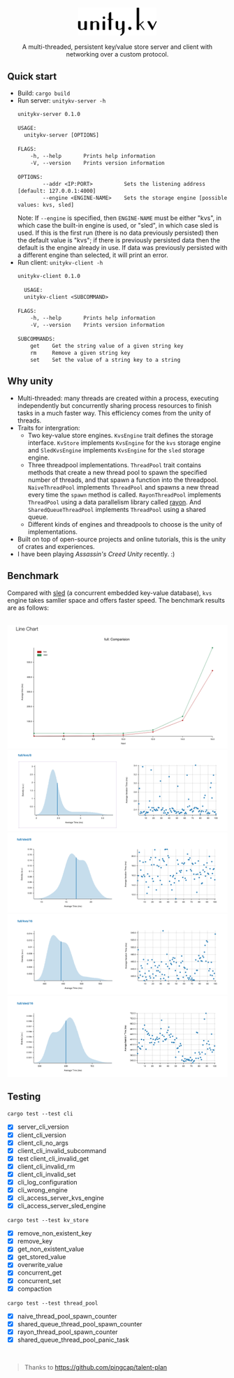 
<p align="center">
    <img width="180" alt="Logo" src="extra/logo.png">
</p>
<p align="center">
    A multi-threaded, persistent key/value store server and client with networking over a custom protocol.
</p>

## Quick start

- Build: `cargo build`
- Run server: `unitykv-server -h`
  ```
  unitykv-server 0.1.0

  USAGE:
    unitykv-server [OPTIONS]

  FLAGS:
      -h, --help       Prints help information
      -V, --version    Prints version information

  OPTIONS:
          --addr <IP:PORT>          Sets the listening address [default: 127.0.0.1:4000]
          --engine <ENGINE-NAME>    Sets the storage engine [possible values: kvs, sled]
  ```
  Note: If `--engine` is specified, then `ENGINE-NAME` must be either "kvs", in which
  case the built-in engine is used, or "sled", in which case sled is used. If
  this is the first run (there is no data previously persisted) then the default
  value is "kvs"; if there is previously persisted data then the default is the
  engine already in use. If data was previously persisted with a different
  engine than selected, it will print an error.
- Run client: `unitykv-client -h`
  ```
  unitykv-client 0.1.0

	USAGE:
    unitykv-client <SUBCOMMAND>

  FLAGS:
      -h, --help       Prints help information
      -V, --version    Prints version information

  SUBCOMMANDS:
      get    Get the string value of a given string key
      rm     Remove a given string key
      set    Set the value of a string key to a string
  ```

## Why unity

- Multi-threaded: many threads are created within a process, executing independently but concurrently sharing process resources to finish tasks in a much faster way. This efficiency comes from the unity of threads.
- Traits for intergration:
  - Two key-value store engines. `KvsEngine` trait defines the storage interface. `KvStore` implements `KvsEngine` for the `kvs` storage engine and `SledKvsEngine` implements `KvsEngine` for the `sled` storage engine.  
  - Three threadpool implementations. `ThreadPool` trait contains methods that create a new thread pool to spawn the specified number of threads, and that spawn a function into the threadpool. `NaiveThreadPool` implements `ThreadPool` and spawns a new thread every time the `spawn` method is called. `RayonThreadPool` implements `ThreadPool` using a data parallelism library called [rayon](https://github.com/rayon-rs/rayon). And `SharedQueueThreadPool` implements `ThreadPool` using a shared queue.
  - Different kinds of engines and threadpools to choose is the unity of implementations.
- Built on top of open-source projects and online tutorials, this is the unity of crates and experiences.
- I have been playing _Assassin's Creed Unity_ recently.  :)

## Benchmark

Compared with [sled](https://github.com/spacejam/sled) (a concurrent embedded key-value database), `kvs` engine takes samller space and offers faster speed. The benchmark results are as follows:

<br/>

<img src="extra/line.png" alt="line">
<img src="extra/kvs_8.png" alt="kvs_8">
<img src="extra/sled_8.png" alt="sled_8">
<img src="extra/kvs_16.png" alt="kvs_16">
<img src="extra/sled_16.png" alt="sled_16">


## Testing
`cargo test --test cli`
- [x] server_cli_version
- [x] client_cli_version
- [x] client_cli_no_args
- [x] client_cli_invalid_subcommand
- [x] test client_cli_invalid_get
- [x] client_cli_invalid_rm
- [x] client_cli_invalid_set
- [x] cli_log_configuration
- [x] cli_wrong_engine
- [x] cli_access_server_kvs_engine
- [x] cli_access_server_sled_engine

`cargo test --test kv_store`
- [x] remove_non_existent_key
- [x] remove_key
- [x] get_non_existent_value
- [x] get_stored_value
- [x] overwrite_value
- [x] concurrent_get
- [x] concurrent_set
- [x] compaction

`cargo test --test thread_pool`
- [x] naive_thread_pool_spawn_counter
- [x] shared_queue_thread_pool_spawn_counter
- [x] rayon_thread_pool_spawn_counter
- [x] shared_queue_thread_pool_panic_task

<br />

> Thanks to https://github.com/pingcap/talent-plan
